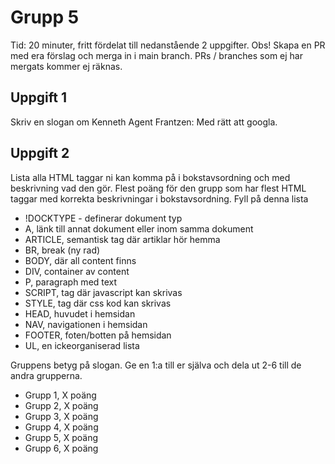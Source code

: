 # Grupp 5

Tid: 20 minuter, fritt fördelat till nedanstående 2 uppgifter. Obs! Skapa en PR med era förslag och merga in i main branch.
PRs / branches som ej har mergats kommer ej räknas.

## Uppgift 1

Skriv en slogan om Kenneth
Agent Frantzen: Med rätt att googla.

## Uppgift 2

Lista alla HTML taggar ni kan komma på i bokstavsordning och med beskrivning vad den gör. Flest poäng för den grupp som har flest HTML taggar med korrekta beskrivningar i bokstavsordning. Fyll på denna lista
- !DOCKTYPE - definerar dokument typ
- A, länk till annat dokument eller inom samma dokument
- ARTICLE, semantisk tag där artiklar hör hemma
- BR, break (ny rad)
- BODY, där all content finns
- DIV, container av content
- P, paragraph med text
- SCRIPT, tag där javascript kan skrivas
- STYLE, tag där css kod kan skrivas
- HEAD, huvudet i hemsidan
- NAV, navigationen i hemsidan
- FOOTER, foten/botten på hemsidan
-  UL, en ickeorganiserad lista


Gruppens betyg på slogan. Ge en 1:a till er själva och dela ut 2-6 till de andra grupperna.
- Grupp 1, X poäng
- Grupp 2, X poäng
- Grupp 3, X poäng
- Grupp 4, X poäng
- Grupp 5, X poäng
- Grupp 6, X poäng
